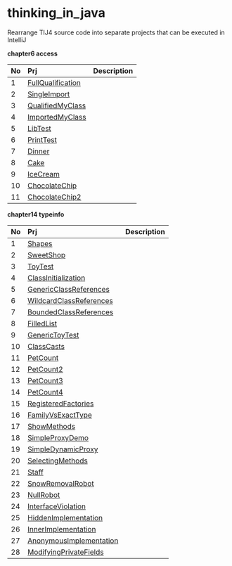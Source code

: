 # thinking_in_java
Rearrange TIJ4 source code into separate projects that can be executed in IntelliJ

**chapter6 access**

| No   | Prj                     | Description |
| :--- | :---------------------- | :---------- |
| 1    | [FullQualification][0601] |             |
| 2    | [SingleImport][0602]      |             |
| 3    | [QualifiedMyClass][0603]  |             |
| 4    | [ImportedMyClass][0604]   |             |
| 5    | [LibTest][0605]           |             |
| 6    | [PrintTest][0606]         |             |
| 7    | [Dinner][0607]            |             |
| 8    | [Cake][0608]              |             |
| 9    | [IceCream][0609]          |             |
| 10   | [ChocolateChip][0610]     |             |
| 11   | [ChocolateChip2][0611]    |             |

**chapter14 typeinfo**

| No  | Prj                               | Description                              |
| :---| :-------------------------------- | :--------------------------------------- |
| 1   | [Shapes][1401]                      |                                          |
| 2   | [SweetShop][1402]                   |                                          |
| 3   | [ToyTest][1403]                     |                                          |
| 4   | [ClassInitialization][1404]         |                                          |
| 5   | [GenericClassReferences][1405]      |                                          |
| 6   | [WildcardClassReferences][1406]     |                                          |
| 7   | [BoundedClassReferences][1407]      |                                          |
| 8   | [FilledList][1408]                  |                                          |
| 9   | [GenericToyTest][1409]              |                                          |
| 10  | [ClassCasts][1410]                  |                                          |
| 11  | [PetCount][1411]                    |                                          |
| 12  | [PetCount2][1412]                   |                                          |
| 13  | [PetCount3][1413]                   |                                          |
| 14  | [PetCount4][1414]                   |                                          |
| 15  | [RegisteredFactories][1415]         |                                          |
| 16  | [FamilyVsExactType][1416]           |                                          |
| 17  | [ShowMethods][1417]                 |                                          |
| 18  | [SimpleProxyDemo][1418]             |                                          |
| 19  | [SimpleDynamicProxy][1419]          |                                          |
| 20  | [SelectingMethods][1420]            |                                          |
| 21  | [Staff][1421]                       |                                          |
| 22  | [SnowRemovalRobot][1422]            |                                          |
| 23  | [NullRobot][1423]                   |                                          |
| 24  | [InterfaceViolation][1424]          |                                          |
| 25  | [HiddenImplementation][1425]        |                                          |
| 26  | [InnerImplementation][1426]         |                                          |
| 27  | [AnonymousImplementation][1427]     |                                          |
| 28  | [ModifyingPrivateFields][1428]      |                                          |


[0601]: ./examples/access/FullQualification/
[0602]: ./examples/access/SingleImport/
[0603]: ./examples/access/QualifiedMyClass/
[0604]: ./examples/access/ImportedMyClass/
[0605]: ./examples/access/LibTest/
[0606]: ./examples/access/PrintTest/
[0607]: ./examples/access/Dinner/
[0608]: ./examples/access/Cake/
[0609]: ./examples/access/IceCream/
[0610]: ./examples/access/ChocolateChip/
[0611]: ./examples/access/ChocolateChip2/



[1401]: ./examples/typeinfo/Shapes/
[1402]: ./examples/typeinfo/SweetShop/
[1403]: ./examples/typeinfo/ToyTest/
[1404]: ./examples/typeinfo/ClassInitialization/
[1405]: ./examples/typeinfo/GenericClassReferences/
[1406]: ./examples/typeinfo/WildcardClassReferences/
[1407]: ./examples/typeinfo/BoundedClassReferences/
[1408]: ./examples/typeinfo/FilledList/
[1409]: ./examples/typeinfo/GenericToyTest/
[1410]: ./examples/typeinfo/ClassCasts/
[1411]: ./examples/typeinfo/PetCount/
[1412]: ./examples/typeinfo/PetCount2/
[1413]: ./examples/typeinfo/PetCount3/
[1414]: ./examples/typeinfo/PetCount4/
[1415]: ./examples/typeinfo/RegisteredFactories/
[1416]: ./examples/typeinfo/FamilyVsExactType/
[1417]: ./examples/typeinfo/ShowMethods/
[1418]: ./examples/typeinfo/SimpleProxyDemo/
[1419]: ./examples/typeinfo/SimpleDynamicProxy/
[1420]: ./examples/typeinfo/SelectingMethods/
[1421]: ./examples/typeinfo/Staff/
[1422]: ./examples/typeinfo/SnowRemovalRobot/
[1423]: ./examples/typeinfo/NullRobot/
[1424]: ./examples/typeinfo/InterfaceViolation/
[1425]: ./examples/typeinfo/HiddenImplementation/
[1426]: ./examples/typeinfo/InnerImplementation/
[1427]: ./examples/typeinfo/AnonymousImplementation/
[1428]: ./examples/typeinfo/ModifyingPrivateFields/